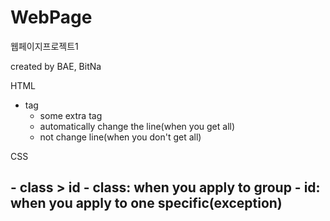 # WebPage
웹페이지프로젝트1

created by BAE, BitNa

HTML
- tag
	- some extra tag
	- <div> automatically change the line(when you get all)
	- <span> not change line(when you don't get all)

CSS
<h2 id="" class ="" style = "property: coral;">
- class > id 
- class: when you apply to group
- id: when you apply to one specific(exception)

